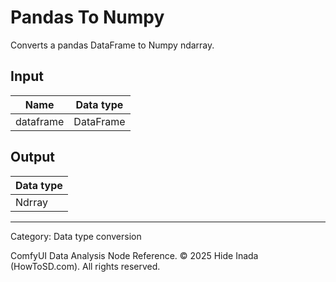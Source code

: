 # Pandas To Numpy
Converts a pandas DataFrame to Numpy ndarray.

## Input
| Name | Data type |
|---|---|
| dataframe | DataFrame |

## Output
| Data type |
|---|
| Ndrray |

<HR>
Category: Data type conversion

ComfyUI Data Analysis Node Reference. © 2025 Hide Inada (HowToSD.com). All rights reserved.
